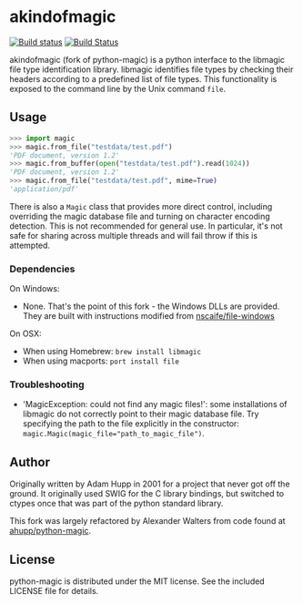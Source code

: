 # akindofmagic

[![Build status](https://ci.appveyor.com/api/projects/status/7yadfn965up6jmqb?svg=true)](https://ci.appveyor.com/project/tritium21/akindofmagic)
[![Build Status](https://travis-ci.org/tritium21/akindofmagic.svg?branch=master)](https://travis-ci.org/tritium21/akindofmagic)

akindofmagic (fork of python-magic) is a python interface to the libmagic file type
identification library.  libmagic identifies file types by checking
their headers according to a predefined list of file types. This
functionality is exposed to the command line by the Unix command
`file`.

## Usage

```python
>>> import magic
>>> magic.from_file("testdata/test.pdf")
'PDF document, version 1.2'
>>> magic.from_buffer(open("testdata/test.pdf").read(1024))
'PDF document, version 1.2'
>>> magic.from_file("testdata/test.pdf", mime=True)
'application/pdf'
```

There is also a `Magic` class that provides more direct control,
including overriding the magic database file and turning on character
encoding detection.  This is not recommended for general use.  In
particular, it's not safe for sharing across multiple threads and
will fail throw if this is attempted.

### Dependencies
On Windows:

- None.  That's the point of this fork - the Windows DLLs are provided.
  They are built with instructions modified from
  [nscaife/file-windows](https://github.com/nscaife/file-windows)

On OSX:

- When using Homebrew: `brew install libmagic`
- When using macports: `port install file`

### Troubleshooting

- 'MagicException: could not find any magic files!': some
  installations of libmagic do not correctly point to their magic
  database file.  Try specifying the path to the file explicitly in the
  constructor: `magic.Magic(magic_file="path_to_magic_file")`.

## Author

Originally written by Adam Hupp in 2001 for a project that never got off the
ground.  It originally used SWIG for the C library bindings, but
switched to ctypes once that was part of the python standard library.

This fork was largely refactored by Alexander Walters from code found at
[ahupp/python-magic](https://github.com/ahupp/python-magic).

## License

python-magic is distributed under the MIT license.  See the included
LICENSE file for details.